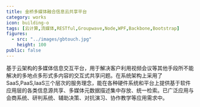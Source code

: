 ```yaml
---
title: 金桥多媒体融合信息云共享平台
category: works
icon: building-o
tags: [云计算,流媒体,RESTful,Groupwave,Node,WPF,Backbone,Bootstrap]
figures:
  - src: "../images/gbtouch.jpg"
    height: 100
public: false
---
```


基于云架构的多媒体信息交互平台，用于解决客户利用视频会议等其他手段所不能解决的多地点多形式多内容的交互式共享问题。在系统架构上采用了SaaS,PaaS,IaaS三个层次的服务理念，能在各种硬件系统和平台上提供基于软件应用层的各类信息源共享、多媒体元数据描述集中存放、统一检索。已广泛应用与会商系统、研判系统、辅助决策、对抗演习、协作教学等应用需求中。